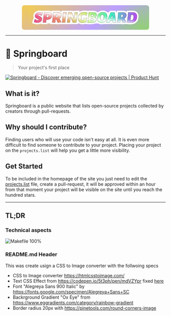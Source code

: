 <div align="center">
<img width="400" src="docs/assets/images/header.png" alt="Springboard">
</div>
<hr>

# 🌈 Springboard

> Your project's first place

<a href="https://www.producthunt.com/posts/springboard-2?utm_source=badge-featured&utm_medium=badge&utm_souce=badge-springboard-2" target="_blank"><img src="https://api.producthunt.com/widgets/embed-image/v1/featured.svg?post_id=311220&theme=light" alt="Springboard - Discover emerging open-source projects | Product Hunt" style="width: 250px; height: 54px;" width="250" height="54" /></a>

## What is it? 

Springboard is a public website that lists open-source projects collected by creators through pull-requests.

## Why should I contribute?

Finding users who will use your code isn't easy at all. It is even more difficult to find someone to contribute to your project. 
Placing your project on the `projects.list` will help you get a little more visibility.

## Get Started

To be included in the homepage of the site you just need to edit 
the [projects.list](https://github.com/javanile/springboard/edit/main/projects.list) file, create a pull-request, 
it will be approved within an hour from that moment your project will be visible on the site 
until you reach the hundred stars.

<hr>

## TL;DR

### Technical aspects

![Makefile 100%](https://img.shields.io/badge/Makefile-100%25-brightgreen)

### README.md Header

This was create usign a CSS to Image converter with the follwoing specs

- CSS to Image converter <https://htmlcsstoimage.com/>
- Text CSS Effect from <https://codepen.io/5t3ph/pen/mdVZYpr> fixed [here](https://github.com/javanile/springboard/blob/main/docs/_sass/custom/custom.scss)
- Font "Alegreya Sans 900 Italic" by <https://fonts.google.com/specimen/Alegreya+Sans+SC>
- Backrground Gradient "Ox Eye" from <https://www.eggradients.com/category/rainbow-gradient>
- Border radius 20px with <https://pinetools.com/round-corners-image>
